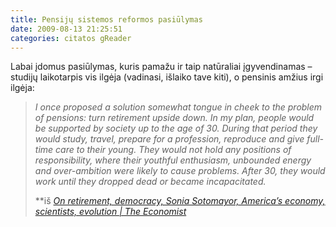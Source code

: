 ```yaml
---
title: Pensijų sistemos reformos pasiūlymas
date: 2009-08-13 21:25:51
categories: citatos gReader
---
```


Labai įdomus pasiūlymas, kuris pamažu ir taip natūraliai įgyvendinamas – studijų laikotarpis vis ilgėja (vadinasi, išlaiko tave kiti), o pensinis amžius irgi ilgėja:

> *I once proposed a solution somewhat tongue in cheek to the problem of pensions: turn retirement upside down. In my plan, people would be supported by society up to the age of 30. During that period they would study, travel, prepare for a profession, reproduce and give full-time care to their young. They would not hold any positions of responsibility, where their youthful enthusiasm, unbounded energy and over-ambition were likely to cause problems. After 30, they would work until they dropped dead or became incapacitated.*
>
> **iš *[On retirement, democracy, Sonia Sotomayor, America’s economy, scientists, evolution | The Economist](http://www.economist.com/opinion/displaystory.cfm?story_id=14081769)*
